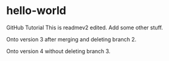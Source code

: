 # hello-world
GitHub Tutorial
This is readmev2 edited.
Add some other stuff.

Onto version 3 after merging and deleting branch 2.

Onto version 4 without deleting branch 3.
